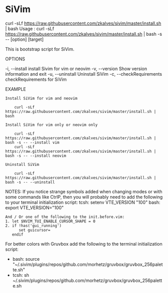 # SiVim

curl -sLf https://raw.githubusercontent.com/zkalves/sivim/master/install.sh | bash
Usage : curl -sLf https://raw.githubusercontent.com/zkalves/sivim/master/install.sh | bash -s -- [option] [target]

  This is bootstrap script for SiVim.

OPTIONS

 -i, --install            install Sivim for vim or neovim
 -v, --version            Show version information and exit
 -u, --uninstall          Uninstall SiVim
 -c, --checkRequirements  checkRequirements for SiVim

EXAMPLE

    Install SiVim for vim and neovim

        curl -sLf https://raw.githubusercontent.com/zkalves/sivim/master/install.sh | bash

    Install SiVim for vim only or neovim only

        curl -sLf https://raw.githubusercontent.com/zkalves/sivim/master/install.sh | bash -s -- --install vim
        curl -sLf https://raw.githubusercontent.com/zkalves/sivim/master/install.sh | bash -s -- --install neovim

    Uninstall SiVim

        curl -sLf https://raw.githubusercontent.com/zkalves/sivim/master/install.sh | bash -s -- --uninstall


NOTES:
    If you notice strange symbols added when changing modes or with some commands like CtrlP, then you will probably
    need to add the following to your terminal initialization script:
    tcsh: setenv VTE_VERSION "100"
    bash: export VTE_VERSION="100"

    And / Or one of the following to the init.before.vim:
    1. let $NVIM_TUI_ENABLE_CURSOR_SHAPE = 0
    2. if !has('gui_running')
          set guicursor=
       endif


   For better colors with Gruvbox add the following to the terminal initialization script:
   - bash:
           source "~/.sivim/plugins/repos/github.com/morhetz/gruvbox/gruvbox_256palette.sh"
   - tcsh:
           sh ~/.sivim/plugins/repos/github.com/morhetz/gruvbox/gruvbox_256palette.sh
